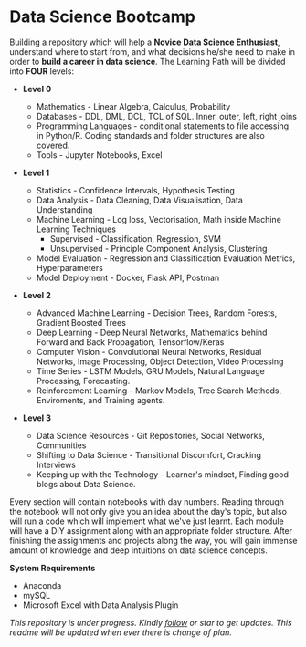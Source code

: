 # Data Science Bootcamp

Building a repository which will help a __Novice Data Science Enthusiast__, understand where to start from, and what decisions he/she need to make in order to __build a career in data science__. The Learning Path will be divided into __FOUR__ levels:
- __Level 0__
  * Mathematics - Linear Algebra, Calculus, Probability
  * Databases - DDL, DML, DCL, TCL of SQL. Inner, outer, left, right joins
  * Programming Languages - conditional statements to file accessing in Python/R. Coding standards and folder structures are also covered.
  * Tools - Jupyter Notebooks, Excel
  
- __Level 1__
  - Statistics - Confidence Intervals, Hypothesis Testing
  - Data Analysis - Data Cleaning, Data Visualisation, Data Understanding
  - Machine Learning - Log loss, Vectorisation, Math inside Machine Learning Techniques
    - Supervised - Classification, Regression, SVM
    - Unsupervised - Principle Component Analysis, Clustering
  - Model Evaluation - Regression and Classification Evaluation Metrics, Hyperparameters
  - Model Deployment - Docker, Flask API, Postman

- __Level 2__
  - Advanced Machine Learning - Decision Trees, Random Forests, Gradient Boosted Trees
  - Deep Learning - Deep Neural Networks, Mathematics behind Forward and Back Propagation, Tensorflow/Keras
  - Computer Vision - Convolutional Neural Networks, Residual Networks, Image Processing, Object Detection, Video Processing
  - Time Series - LSTM Models, GRU Models, Natural Language Processing, Forecasting.
  - Reinforcement Learning - Markov Models, Tree Search Methods, Enviroments, and Training agents.

- __Level 3__
  - Data Science Resources - Git Repositories, Social Networks, Communities
  - Shifting to Data Science - Transitional Discomfort, Cracking Interviews
  - Keeping up with the Technology - Learner's mindset, Finding good blogs about Data Science.

Every section will contain notebooks with day numbers. Reading through the notebook will not only give you an idea about the day's topic, but also will run a code which will implement what we've just learnt. Each module will have a DIY assignment along with an appropriate folder structure. After finishing the assignments and projects along the way, you will gain immense amount of knowledge and deep intuitions on data science concepts.

__System Requirements__
* Anaconda
* mySQL
* Microsoft Excel with Data Analysis Plugin

*This repository is under progress. Kindly [follow](https://github.com/pavankumarbalijepalli) or star to get updates. This readme will be updated when ever there is change of plan.*
